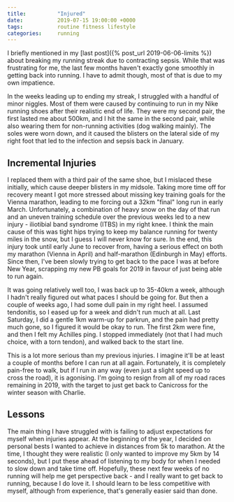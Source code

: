 ```yaml
---
title:          "Injured"
date:           2019-07-15 19:00:00 +0000
tags:           routine fitness lifestyle
categories:     running
---
```


I briefly mentioned in my [last post]({% post_url 2019-06-06-limits %}) about breaking my running streak due to contracting sepsis. While that was frustrating for me, the last few months haven't exactly gone smoothly in getting back into running. I have to admit though, most of that is due to my own impatience.

<!-- Read More -->

In the weeks leading up to ending my streak, I struggled with a handful of minor niggles. Most of them were caused by continuing to run in my Nike running shoes after their realistic end of life. They were my second pair, the first lasted me about 500km, and I hit the same in the second pair, while also wearing them for non-running activities (dog walking mainly). The soles were worn down, and it caused the blisters on the lateral side of my right foot that led to the infection and sepsis back in January.

## Incremental Injuries

I replaced them with a third pair of the same shoe, but I mislaced these initially, which cause deeper blisters  in my midsole. Taking more time off for recovery meant I got more stressed about missing key training goals for the Vienna marathon, leading to me forcing out a 32km "final" long run in early March. Unfortunately, a combination of heavy snow on the day of that run and an uneven training schedule over the previous weeks led to a new injury - iliotibial band syndrome (ITBS) in my right knee. I think the main cause of this was tight hips trying to keep my balance running for twenty miles in the snow, but I guess I will never know for sure. In the end, this injury took until early June to recover from, having a serious effect on both my marathon (Vienna in April) and half-marathon (Edinburgh in May) efforts. Since then, I've been slowly trying to get back to the pace I was at before New Year, scrapping my new PB goals for 2019 in favour of just being able to run again.

It was going relatively well too, I was back up to 35-40km a week, although I hadn't really figured out what paces I should be going for. But then a couple of weeks ago, I had some dull pain in my right heel. I assumed tendonitis, so I eased up for a week and didn't run much at all. Last Saturday, I did a gentle 1km warm-up for parkrun, and the pain had pretty much gone, so I figured it would be okay to run. The first 2km were fine, and then I felt my Achilles ping. I stopped immediately (not that I had much choice, with a torn tendon), and walked back to the start line.

This is a lot more serious than my previous injuries. I imagine it'll be at least a couple of months before I can run at all again. Fortunately, it is completely pain-free to walk, but if I run in any way (even just a slight speed up to cross the road), it is agonising. I'm going to resign from all of my road races remaining in 2019, with the target to just get back to Canicross for the winter season with Charlie.

## Lessons

The main thing I have struggled with is failing to adjust expectations for myself when injuries appear. At the beginning of the year, I decided on personal bests I wanted to achieve in distances from 5k to marathon. At the time, I thought they were realistic (I only wanted to improve my 5km by 14 seconds), but I put these ahead of listening to my body for when I needed to slow down and take time off. Hopefully, these next few weeks of no running will help me get perspective back - and I really want to get back to running, because I do love it. I should learn to be less competitive with myself, although from experience, that's generally easier said than done.